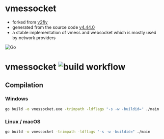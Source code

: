 # vmessocket
- forked from [v2fly](https://github.com/v2fly)
- generated from the source code [v4.44.0](https://github.com/v2fly)
- a stable implementation of vmess and websocket which is mostly used by network providers

![Go](https://img.shields.io:/github/go-mod/go-version/vmessocket/vmessocket)

# vmessocket ![build workflow](https://github.com/vmessocket/vmessocket/actions/workflows/build.yml/badge.svg)

## Compilation

### Windows

```bash
go build -o vmessocket.exe -trimpath -ldflags "-s -w -buildid=" ./main
```

### Linux / macOS

```bash
go build -o vmessocket -trimpath -ldflags "-s -w -buildid=" ./main
```

